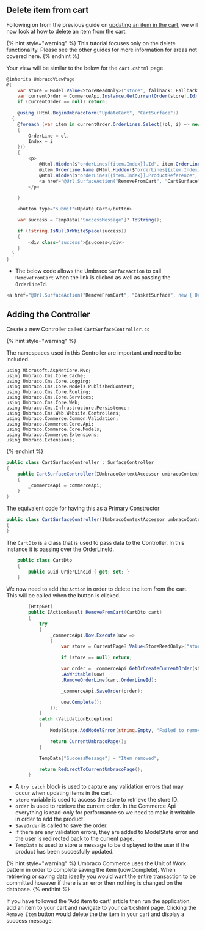 ## Delete item from cart
Following on from the previous guide on [updating an item in the cart](/umbraco-commerce/how-to-guides/update-cart.md), we will now look at how to delete an item from the cart.

{% hint style="warning" %}
This tutorial focuses only on the delete functionality. Please see the other guides for more information for areas not covered here. 
{% endhint %}

Your view will be similar to the below for the `cart.cshtml` page.

```csharp
@inherits UmbracoViewPage
@{
	var store = Model.Value<StoreReadOnly>("store", fallback: Fallback.ToAncestors);
	var currentOrder = CommerceApi.Instance.GetCurrentOrder(store!.Id);
	if (currentOrder == null) return;

    @using (Html.BeginUmbracoForm("UpdateCart", "CartSurface"))
  {
    @foreach (var item in currentOrder.OrderLines.Select((ol, i) => new
    {
        OrderLine = ol,
        Index = i
    }))
    {
        <p>
            @Html.Hidden($"orderLines[{item.Index}].Id", item.OrderLine.Id)
            @item.OrderLine.Name @Html.Hidden($"orderLines[{item.Index}].Quantity", (int)item.OrderLine.Quantity, new { @type = "number" })
            @Html.Hidden($"orderLines[{item.Index}].ProductReference", item.OrderLine.ProductReference)
            <a href="@Url.SurfaceAction("RemoveFromCart", "CartSurface", new { OrderLineId = item.OrderLine.Id })">Remove Item</a>
        </p>

    }

    <button type="submit">Update Cart</button>

    var success = TempData["SuccessMessage"]?.ToString();

    if (!string.IsNullOrWhiteSpace(success))
    {
        <div class="success">@success</div>
    }
  }
}
```

- The below code allows the Umbraco `SurfaceAction` to call `RemoveFromCart` when the link is clicked as well as passing the `OrderLineId`.
```csharp
<a href="@Url.SurfaceAction("RemoveFromCart", "BasketSurface", new { OrderLineId = item.OrderLine.Id })">Remove</a>
```
## Adding the Controller

Create a new Controller called `CartSurfaceController.cs`

{% hint style="warning" %}

The namespaces used in this Controller are important and need to be included.

    using Microsoft.AspNetCore.Mvc;
    using Umbraco.Cms.Core.Cache;
    using Umbraco.Cms.Core.Logging;
    using Umbraco.Cms.Core.Models.PublishedContent;
    using Umbraco.Cms.Core.Routing;
    using Umbraco.Cms.Core.Services;
    using Umbraco.Cms.Core.Web;
    using Umbraco.Cms.Infrastructure.Persistence;
    using Umbraco.Cms.Web.Website.Controllers;
    using Umbraco.Commerce.Common.Validation;
    using Umbraco.Commerce.Core.Api;
    using Umbraco.Commerce.Core.Models;
    using Umbraco.Commerce.Extensions;
    using Umbraco.Extensions;

{% endhint %}

```csharp
public class CartSurfaceController : SurfaceController
{
    public CartSurfaceController(IUmbracoContextAccessor umbracoContextAccessor, IUmbracoDatabaseFactory databaseFactory, ServiceContext services, AppCaches appCaches, IProfilingLogger profilingLogger, IPublishedUrlProvider publishedUrlProvider, IUmbracoCommerceApi commerceApi) : base(umbracoContextAccessor, databaseFactory, services, appCaches, profilingLogger, publishedUrlProvider)
    {
        _commerceApi = commerceApi;
    }
}
```

The equivalent code for having this as a Primary Constructor

```csharp
public class CartSurfaceController(IUmbracoContextAccessor umbracoContextAccessor, IUmbracoDatabaseFactory databaseFactory, ServiceContext services, AppCaches appCaches, IProfilingLogger profilingLogger, IPublishedUrlProvider publishedUrlProvider, IUmbracoCommerceApi commerceApi) : SurfaceController(umbracoContextAccessor, databaseFactory, services, appCaches, profilingLogger, publishedUrlProvider)
{
}
```



The `CartDto` is a class that is used to pass data to the Controller. In this instance it is passing over the OrderLineId.

```csharp
    public class CartDto
    {
        public Guid OrderLineId { get; set; }
    }
```

We now need to add the `Action` in order to delete the item from the cart. This will be called when the button is clicked.

```csharp
        [HttpGet]
        public IActionResult RemoveFromCart(CartDto cart)
        {
            try
            {
                _commerceApi.Uow.Execute(uow =>
                {
                    var store = CurrentPage?.Value<StoreReadOnly>("store", fallback: Fallback.ToAncestors);

                    if (store == null) return;

                    var order = _commerceApi.GetOrCreateCurrentOrder(store.Id)
                    .AsWritable(uow)
                    .RemoveOrderLine(cart.OrderLineId);

                    _commerceApi.SaveOrder(order);

                    uow.Complete();
                });
            }
            catch (ValidationException)
            {
                ModelState.AddModelError(string.Empty, "Failed to remove product from cart");

                return CurrentUmbracoPage();
            }

            TempData["SuccessMessage"] = "Item removed";

            return RedirectToCurrentUmbracoPage();
        }
```

- A `try catch` block is used to capture any validation errors that may occur when updating items in the cart.
- `store` variable is used to access the store to retrieve the store ID.
- `order` is used to retrieve the current order. In the Commerce Api everything is read-only for performance so we need to make it writable in order to add the product.
- `SaveOrder` is called to save the order.
- If there are any validation errors, they are added to ModelState error and the user is redirected back to the current page.
- `TempData` is used to store a message to be displayed to the user if the product has been succesfully updated.

{% hint style="warning" %}
Umbraco Commerce uses the Unit of Work pattern in order to complete saving the item (uow.Complete). When retrieving or saving data ideally you would want the entire transaction to be committed however if there is an error then nothing is changed on the database.
{% endhint %}

If you have followed the 'Add item to cart' article then run the application, add an item to your cart and navigate to your cart.cshtml page. Clicking the `Remove Item` button would delete the the item in your cart and display a success message.
